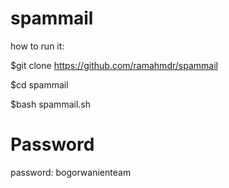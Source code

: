 # spammail
how to run it:

$git clone https://github.com/ramahmdr/spammail

$cd spammail

$bash spammail.sh

# Password
password: bogorwanienteam
